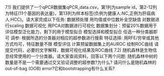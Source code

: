 7.1)
我们提供了一个qPCR数据集qPCR_data.csv，第1列为sample id，第2-12列为特征(11个基因的表达量)，第13列为样本标签(负例为健康人:NC,正例为肝癌病人:HCC)。请大家完成以下任务:
数据预处理
用均值或中位数补全空缺值
对数据进行scaling
数据可视化
用PCA对数据进行可视化
数据集划分：预留20%数据用于评估模型泛化能力，剩下的用于模型拟合
模型选择和模型拟合
任选一种分类器即可
调参: 根据所选的分类器对相应的超参数进行搜索
特征选择: 用RFE/穷举或其他方式均可，特征数量不限
模型评估
计算预留数据集上的AUROC
绘制ROC曲线
请提交代码，必要的文字解释，数据可视化结果及ROC曲线
7.2)
随机森林是生物信息经常使用的一个分类器。请大家查阅资料，回答以下两个问题:
随机森林中树的数量是不是一个需要通过交叉验证调整的超参数?为什么?
请问什么是随机森林的out-of-bag (OOB) error?它和bootstrapping有什么关系?
